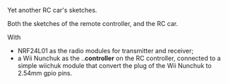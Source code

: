 Yet another RC car's sketches. 

Both the sketches of the remote controller, and the RC car.

With 
- NRF24L01 as the radio modules for transmitter and receiver;
- a Wii Nunchuk as the ..__controller__ on the RC controller, connected to a simple wiichuk module that convert the plug of the Wii Nunchuk to 2.54mm gpio pins.
